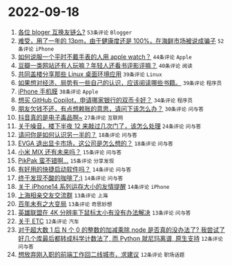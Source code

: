 # 2022-09-18

1. [各位 bloger 互换友链么?](https://www.v2ex.com/t/880945) `53条评论` `Blogger`
1. [难受，用了一年的 13pm，由于健康度还是 100%，在海鲜市场被说成骗子](https://www.v2ex.com/t/881004) `52条评论` `iPhone`
1. [如何说服一个平时不戴手表的人用 apple watch？](https://www.v2ex.com/t/880950) `44条评论` `Apple`
1. [豆瓣一类网站还有人玩嘛？年轻人还看书评影评嘛？](https://www.v2ex.com/t/880990) `40条评论` `阅读`
1. [共同盖楼分享那些 Linux 桌面环境应用](https://www.v2ex.com/t/880985) `39条评论` `Linux`
1. [如果想对经济、局势有一些自己的认识，应该阅读哪些书籍。](https://www.v2ex.com/t/881086) `39条评论` `程序员`
1. [iPhone 手机膜](https://www.v2ex.com/t/880975) `38条评论` `Apple`
1. [想买 GitHub Copilot，申请哪家银行的双币卡好？](https://www.v2ex.com/t/880961) `34条评论` `程序员`
1. [朋友欠钱不还，有点想赖账的意思，请问下该怎么办？](https://www.v2ex.com/t/881075) `30条评论` `问与答`
1. [抖音真的是电子毒品啊~](https://www.v2ex.com/t/881063) `27条评论` `互联网`
1. [关于噪音，楼下半夜 12 来敲过几次门了，该怎么处理](https://www.v2ex.com/t/881095) `24条评论` `问与答`
1. [请问你是如何认识另一半的？](https://www.v2ex.com/t/881062) `18条评论` `问与答`
1. [EVGA 退出显卡市场，这公司是怎么想的？](https://www.v2ex.com/t/880996) `18条评论` `问与答`
1. [小米 MIX 还有未来吗？](https://www.v2ex.com/t/881044) `15条评论` `问与答`
1. [PikPak 蛮不错啊...](https://www.v2ex.com/t/880963) `15条评论` `分享发现`
1. [有好用的快捷启动软件吗？](https://www.v2ex.com/t/881088) `14条评论` `问与答`
1. [终于发现不酸的咖啡了:)](https://www.v2ex.com/t/881074) `14条评论` `问与答`
1. [关于 iPhone14 系列运存大小的友情提醒](https://www.v2ex.com/t/881040) `14条评论` `iPhone`
1. [上海相亲交友交流群](https://www.v2ex.com/t/881027) `13条评论` `上海`
1. [百年未有之大变局](https://www.v2ex.com/t/881001) `13条评论` `奇思妙想`
1. [英雄联盟在 4K 分辨率下鼠标太小有没有办法解决](https://www.v2ex.com/t/880955) `13条评论` `问与答`
1. [关于 ETC](https://www.v2ex.com/t/881023) `12条评论` `汽车`
1. [对于超大数 1 后 N 个 0 的整数的加减乘除,node 是否真的没办法了? 我尝试了好几个库最后都转成科学计数法了, 而 Python 就尼玛离谱, 原生支持](https://www.v2ex.com/t/881017) `12条评论` `问与答`
1. [想放弃刚入职的前端工作回二线城市，求建议](https://www.v2ex.com/t/881006) `12条评论` `职场话题`
